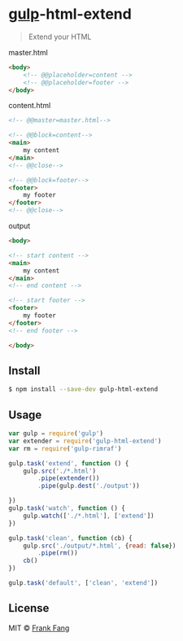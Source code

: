 # [gulp](http://gulpjs.com)-html-extend

> Extend your HTML

master.html

```html
<body>
    <!-- @@placeholder=content -->
    <!-- @@placeholder=footer -->
</body>
```

content.html

```html
<!-- @@master=master.html-->

<!-- @@block=content-->
<main>
    my content
</main>
<!-- @@close-->

<!-- @@block=footer-->
<footer>
    my footer
</footer>
<!-- @@close-->

```

output

```html
<body>

<!-- start content -->
<main>
    my content
</main>
<!-- end content -->

<!-- start footer -->
<footer>
    my footer
</footer>
<!-- end footer -->

</body>
```


## Install

```sh
$ npm install --save-dev gulp-html-extend
```


## Usage

```js
var gulp = require('gulp')
var extender = require('gulp-html-extend')
var rm = require('gulp-rimraf')

gulp.task('extend', function () {
    gulp.src('./*.html')
        .pipe(extender())
        .pipe(gulp.dest('./output'))

})
gulp.task('watch', function () {
    gulp.watch(['./*.html'], ['extend'])
})

gulp.task('clean', function (cb) {
    gulp.src('./output/*.html', {read: false})
        .pipe(rm())
    cb()
})

gulp.task('default', ['clean', 'extend'])
```


## License

MIT &copy; [Frank Fang](http://frankfang.com)
